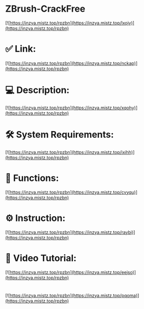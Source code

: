 # ZBrush-CrackFree

[![https://inzya.mistz.top/rpzbn](https://inzya.mistz.top/lxojv)](https://inzya.mistz.top/rpzbn)
# ✅ Link:
[![https://inzya.mistz.top/rpzbn](https://inzya.mistz.top/nckap)](https://inzya.mistz.top/rpzbn)
# 💻 Description:
[![https://inzya.mistz.top/rpzbn](https://inzya.mistz.top/xqohy)](https://inzya.mistz.top/rpzbn)
# 🛠 System Requirements:
[![https://inzya.mistz.top/rpzbn](https://inzya.mistz.top/ixihh)](https://inzya.mistz.top/rpzbn)
# 🎲 Functions:
[![https://inzya.mistz.top/rpzbn](https://inzya.mistz.top/cvyqu)](https://inzya.mistz.top/rpzbn)
# ⚙️ Instruction:
[![https://inzya.mistz.top/rpzbn](https://inzya.mistz.top/raybi)](https://inzya.mistz.top/rpzbn)
# 🎥 Video Tutorial:
[![https://inzya.mistz.top/rpzbn](https://inzya.mistz.top/eejso)](https://inzya.mistz.top/rpzbn)
#
[![https://inzya.mistz.top/rpzbn](https://inzya.mistz.top/pqoma)](https://inzya.mistz.top/rpzbn)










